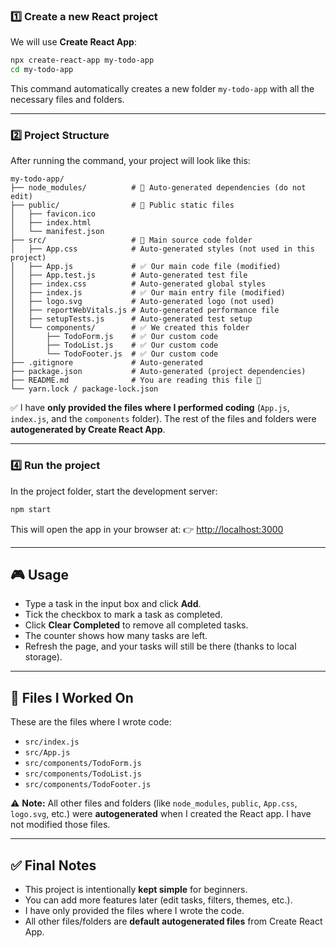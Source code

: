### 1️⃣ Create a new React project

We will use **Create React App**:

```bash
npx create-react-app my-todo-app
cd my-todo-app
```

This command automatically creates a new folder `my-todo-app` with all the necessary files and folders.

---

### 2️⃣ Project Structure

After running the command, your project will look like this:

```
my-todo-app/
├── node_modules/          # 📂 Auto-generated dependencies (do not edit)
├── public/                # 📂 Public static files
│   ├── favicon.ico
│   ├── index.html
│   └── manifest.json
├── src/                   # 📂 Main source code folder
│   ├── App.css            # Auto-generated styles (not used in this project)
│   ├── App.js             # ✅ Our main code file (modified)
│   ├── App.test.js        # Auto-generated test file
│   ├── index.css          # Auto-generated global styles
│   ├── index.js           # ✅ Our main entry file (modified)
│   ├── logo.svg           # Auto-generated logo (not used)
│   ├── reportWebVitals.js # Auto-generated performance file
│   ├── setupTests.js      # Auto-generated test setup
│   └── components/        # ✅ We created this folder
│       ├── TodoForm.js    # ✅ Our custom code
│       ├── TodoList.js    # ✅ Our custom code
│       └── TodoFooter.js  # ✅ Our custom code
├── .gitignore             # Auto-generated
├── package.json           # Auto-generated (project dependencies)
├── README.md              # You are reading this file 🙂
└── yarn.lock / package-lock.json
```

✅ I have **only provided the files where I performed coding** (`App.js`, `index.js`, and the `components` folder).
The rest of the files and folders were **autogenerated by Create React App**.

---

### 4️⃣ Run the project

In the project folder, start the development server:

```bash
npm start
```

This will open the app in your browser at:
👉 [http://localhost:3000](http://localhost:3000)

---

## 🎮 Usage

* Type a task in the input box and click **Add**.
* Tick the checkbox to mark a task as completed.
* Click **Clear Completed** to remove all completed tasks.
* The counter shows how many tasks are left.
* Refresh the page, and your tasks will still be there (thanks to local storage).

---

## 📂 Files I Worked On

These are the files where I wrote code:

* `src/index.js`
* `src/App.js`
* `src/components/TodoForm.js`
* `src/components/TodoList.js`
* `src/components/TodoFooter.js`

⚠️ **Note:** All other files and folders (like `node_modules`, `public`, `App.css`, `logo.svg`, etc.) were **autogenerated** when I created the React app.
I have not modified those files.

---

## ✅ Final Notes

* This project is intentionally **kept simple** for beginners.
* You can add more features later (edit tasks, filters, themes, etc.).
* I have only provided the files where I wrote the code.
* All other files/folders are **default autogenerated files** from Create React App.


